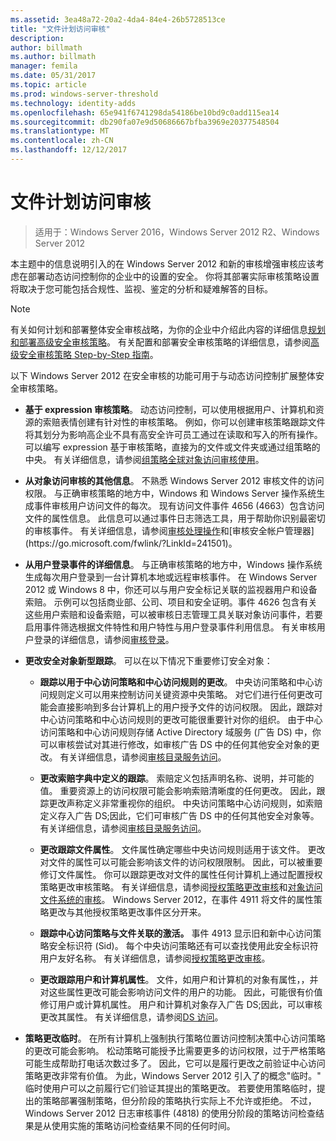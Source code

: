 ```yaml
---
ms.assetid: 3ea48a72-20a2-4da4-84e4-26b5728513ce
title: "文件计划访问审核"
description: 
author: billmath
ms.author: billmath
manager: femila
ms.date: 05/31/2017
ms.topic: article
ms.prod: windows-server-threshold
ms.technology: identity-adds
ms.openlocfilehash: 65e941f6741298da54186be10bd9c0add115ea14
ms.sourcegitcommit: db290fa07e9d50686667bfba3969e20377548504
ms.translationtype: MT
ms.contentlocale: zh-CN
ms.lasthandoff: 12/12/2017
---
```

# <a name="plan-for-file-access-auditing"></a>文件计划访问审核

>适用于：Windows Server 2016，Windows Server 2012 R2、Windows Server 2012

本主题中的信息说明引入的在 Windows Server 2012 和新的审核增强审核应该考虑在部署动态访问控制你的企业中的设置的安全。 你将其部署实际审核策略设置将取决于您可能包括合规性、监视、鉴定的分析和疑难解答的目标。  
  
> [!NOTE]  
> 有关如何计划和部署整体安全审核战略，为你的企业中介绍此内容的详细信息[规划和部署高级安全审核策略](https://go.microsoft.com/fwlink/?LinkID=191139)。 有关配置和部署安全审核策略的详细信息，请参阅[高级安全审核策略 Step-by-Step 指南](https://go.microsoft.com/fwlink/?LinkID=191141)。  
  
以下 Windows Server 2012 在安全审核的功能可用于与动态访问控制扩展整体安全审核策略。  
  
-   **基于 expression 审核策略**。 动态访问控制，可以使用根据用户、计算机和资源的索赔表情创建有针对性的审核策略。 例如，你可以创建审核策略跟踪文件将其划分为影响高企业不具有高安全许可员工通过在读取和写入的所有操作。 可以编写 expression 基于审核策略，直接为的文件或文件夹或通过组策略的中央。 有关详细信息，请参阅[组策略全球对象访问审核使用](https://go.microsoft.com/fwlink/?LinkId=241498)。  
  
-   **从对象访问审核的其他信息**。 不熟悉 Windows Server 2012 审核文件的访问权限。 与正确审核策略的地方中，Windows 和 Windows Server 操作系统生成事件审核用户访问文件的每次。 现有访问文件事件 4656 (4663）包含访问文件的属性信息。 此信息可以通过事件日志筛选工具，用于帮助你识别最密切的审核事件。 有关详细信息，请参阅[审核处理操作](https://technet.microsoft.com//library/dd772626(WS.10).aspx)和[审核安全帐户管理器](https://go.microsoft.com/fwlink/?LinkId=241501)。  
  
-   **从用户登录事件的详细信息**。 与正确审核策略的地方中，Windows 操作系统生成每次用户登录到一台计算机本地或远程审核事件。 在 Windows Server 2012 或 Windows 8 中，你还可以与用户安全标记关联的监视器用户和设备索赔。 示例可以包括商业部、公司、项目和安全证明。事件 4626 包含有关这些用户索赔和设备索赔，可以被审核日志管理工具关联对象访问事件，若要启用事件筛选根据文件特性和用户特性与用户登录事件利用信息。 有关审核用户登录的详细信息，请参阅[审核登录](https://go.microsoft.com/fwlink/?LinkId=241502)。  
  
-   **更改安全对象新型跟踪**。 可以在以下情况下重要修订安全对象：  
  
    -   **跟踪以用于中心访问策略和中心访问规则的更改**。 中央访问策略和中心访问规则定义可以用来控制访问关键资源中央策略。 对它们进行任何更改可能会直接影响到多台计算机上的用户授予文件的访问权限。 因此，跟踪对中心访问策略和中心访问规则的更改可能很重要针对你的组织。 由于中心访问策略和中心访问规则存储 Active Directory 域服务 (广告 DS) 中，你可以审核尝试对其进行修改，如审核广告 DS 中的任何其他安全对象的更改。 有关详细信息，请参阅[审核目录服务访问](https://technet.microsoft.com/library/dd941618(WS.10).aspx)。  
  
    -   **更改索赔字典中定义的跟踪**。 索赔定义包括声明名称、说明，并可能的值。 重要资源上的访问权限可能会影响索赔清晰度的任何更改。 因此，跟踪更改声称定义非常重视你的组织。 中央访问策略中心访问规则，如索赔定义存入广告 DS;因此，它们可审核广告 DS 中的任何其他安全对象等。 有关详细信息，请参阅[审核目录服务访问](https://technet.microsoft.com/library/dd941618(WS.10).aspx)。  
  
    -   **更改跟踪文件属性**。 文件属性确定哪些中央访问规则适用于该文件。 更改对文件的属性可以可能会影响该文件的访问权限限制。 因此，可以被重要修订文件属性。 你可以跟踪更改对文件的属性任何计算机上通过配置授权策略更改审核策略。 有关详细信息，请参阅[授权策略更改审核](https://go.microsoft.com/fwlink/?LinkId=241504)和[对象访问文件系统的审核](https://go.microsoft.com/fwlink/?LinkId=241505)。 Windows Server 2012，在事件 4911 将文件的属性策略更改与其他授权策略更改事件区分开来。  
  
    -   **跟踪中心访问策略与文件关联的激活。** 事件 4913 显示旧和新中心访问策略安全标识符 (Sid)。 每个中央访问策略还有可以查找使用此安全标识符用户友好名称。 有关详细信息，请参阅[授权策略更改审核](https://go.microsoft.com/fwlink/?LinkId=241504)。  
  
    -   **更改跟踪用户和计算机属性**。 文件，如用户和计算机的对象有属性，，并对这些属性更改可能会影响访问文件的用户的功能。 因此，可能很有价值修订用户或计算机属性。 用户和计算机对象存入广告 DS;因此，可以审核更改其属性。 有关详细信息，请参阅[DS 访问](https://go.microsoft.com/fwlink/?LinkId=241508)。  
  
-   **策略更改临时**。 在所有计算机上强制执行策略位置访问控制决策中心访问策略的更改可能会影响。 松动策略可能授予比需要更多的访问权限，过于严格策略可能生成帮助打电话次数过多了。 因此，它可以是履行更改之前验证中心访问策略更改非常有价值。 为此，Windows Server 2012 引入了的概念"临时。" 临时使用户可以之前履行它们验证其提出的策略更改。 若要使用策略临时，提出的策略部署强制策略，但分阶段的策略执行实际上不允许或拒绝。 不过，Windows Server 2012 日志审核事件 (4818) 的使用分阶段的策略访问检查结果是从使用实施的策略访问检查结果不同的任何时间。  
  


